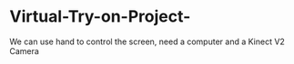 # Virtual-Try-on-Project-
We can use hand to control the screen, need a computer and a Kinect V2 Camera
